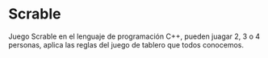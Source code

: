 # Scrable
Juego Scrable en el lenguaje de programación C++, pueden juagar 2, 3 o 4 personas, aplica las reglas del juego de tablero que todos conocemos.  
